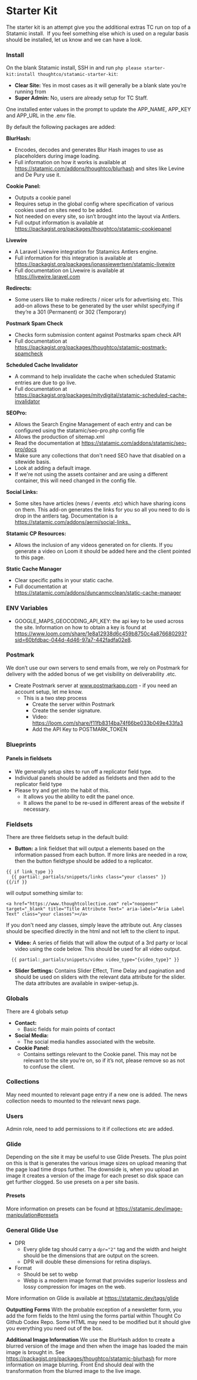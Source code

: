 # Starter Kit
The starter kit is an attempt give you the additional extras TC run on top of a Statamic install.  If you feel something else which is used on a regular basis should be installed, let us know and we can have a look.

### Install

On the blank Statamic install, SSH in and run `php please starter-kit:install thoughtco/statamic-starter-kit`:
- **Clear Site:** Yes in most cases as it will generally be a blank slate you’re running from
- **Super Admin:** No, users are already setup for TC Staff.

One installed enter values in the prompt to update the APP_NAME, APP_KEY and APP_URL in the .env file.

By default the following packages are added:


**BlurHash:**
- Encodes, decodes and generates Blur Hash images to use as placeholders during image loading.
- Full information on how it works is available at https://statamic.com/addons/thoughtco/blurhash and sites like Levine and De Pury use it.


**Cookie Panel:**
- Outputs a cookie panel
- Requires setup in the global config where specification of various cookies used on sites need to be added.
- Not needed on every site, so isn’t brought into the layout via Antlers.
- Full output information is available at https://packagist.org/packages/thoughtco/statamic-cookiepanel


**Livewire**
- A Laravel Livewire integration for Statamics Antlers engine.
- Full information for this integration is available at https://packagist.org/packages/jonassiewertsen/statamic-livewire
- Full documentation on Livewire is available at https://livewire.laravel.com


**Redirects:**
- Some users like to make redirects / nicer urls for advertising etc. This add-on allows these to be generated by the user whilst specifying if they’re a 301 (Permanent) or 302 (Temporary) 

**Postmark Spam Check**
- Checks form submission content against Postmarks spam check API
- Full documentation at https://packagist.org/packages/thoughtco/statamic-postmark-spamcheck


**Scheduled Cache Invalidator**
- A command to help invalidate the cache when scheduled Statamic entries are due to go live.
- Full documentation at https://packagist.org/packages/mitydigital/statamic-scheduled-cache-invalidator


**SEOPro:**
- Allows the Search Engine Management of each entry and can be configured using the statamic/seo-pro.php config file
- Allows the production of sitemap.xml
- Read the documentation at https://statamic.com/addons/statamic/seo-pro/docs
- Make sure any collections that don't need SEO have that disabled on a sitewide basis.
- Look at adding a default image.
- If we're not using the assets container and are using a different container, this will need changed in the config file. 

**Social Links:**
- Some sites have articles (news / events .etc) which have sharing icons on them. This add-on generates the links for you so all you need to do is drop in the antlers tag. Documentation is a https://statamic.com/addons/aerni/social-links. 

**Statamic CP Resources:**
- Allows the inclusion of any videos generated on for clients. If you generate a video on Loom it should be added here and the client pointed to this page.


**Static Cache Manager**
- Clear specific paths in your static cache.
- Full documentation at https://statamic.com/addons/duncanmcclean/static-cache-manager


### ENV Variables
- GOOGLE_MAPS_GEOCODING_API_KEY: the api key to be used across the site. Information on how to obtain a key is found at https://www.loom.com/share/1e8a12938d6c459b8750c4a876680293?sid=60bfdbac-044d-4d46-97a7-442fadfa02e8.

### Postmark
We don’t use our own servers to send emails from, we rely on Postmark for delivery with the added bonus of we get visibility on deliverability .etc.

- Create Postmark server at www.postmarkapp.com - if you need an account setup, let me know. 
    - This is a two step process
        - Create the server within Postmark
        - Create the sender signature.
        - Video: https://loom.com/share/f11fb8314ba74f66be033b049e433fa3
        - Add the API Key to POSTMARK_TOKEN
        
### Blueprints

#### Panels in fieldsets
- We generally setup sites to run off a replicator field type. 
- Individual panels should be added as fieldsets and then add to the replicator field type
- Please try and get into the habit of this.
    - It allows you the ability to edit the panel once.
    - It allows the panel to be re-used in different areas of the website if necessary.

### Fieldsets
There are three fieldsets setup in the default build:
- **Button:** a link fieldset that will output a elements based on the information passed from each button. If more links are needed in a row, then the button fieldtype should be added to a replicator.

```
{{ if link_type }}
  {{ partial:_partials/snippets/links class="your classes" }}
{{/if }}
```

will output something similar to:

```<a href="https://www.thoughtcollective.com" rel="noopener" target="_blank" title="Title Attribute Text=" aria-label="Aria Label Text" class="your classes"></a>```

If you don't need any classes, simply leave the attribute out. Any classes should be specified directly in the html and not left to the client to input.

- **Video:** A series of fields that will allow the output of a 3rd party or local video using the code below. This should be used for all video output.

```
  {{ partial:_partials/snippets/video video_type="{video_type}" }}
```

- **Slider Settings:** Contains Slider Effect, Time Delay and pagination and should be used on sliders with the relevant data attribute for the slider. The data attributes are available in swiper-setup.js.

### Globals
There are 4 globals setup
- **Contact:**
  - Basic fields for main points of contact
- **Social Media:**
  - The social media handles associated with the website.
- **Cookie Panel:**
  - Contains settings relevant to the Cookie panel. This may not be relevant to the site you’re on, so if it’s not, please remove so as not to confuse the client.

### Collections
May need mounted to relevant page entry if a new one is added. The news collection needs to mounted to the relevant news page.

### Users
Admin role, need to add permissions to it if collections etc are added.

### Glide
Depending on the site it may be useful to use Glide Presets. The plus point on this is that is generates the various image sizes on upload meaning that the page load time drops further. The downside is, when you upload an image it creates a version of the image for each preset so disk space can get further clogged. So use presets on a per site basis.

#### Presets
More information on presets can be found at https://statamic.dev/image-manipulation#presets

### General Glide Use
- DPR
  - Every glide tag should carry a `dpr="2"` tag and the width and height should be the dimensions that are output on the screen.
  - DPR will double these dimensions for retina displays.
- Format
  - Should be set to webp
  - Webp is a modern image format that provides superior lossless and lossy compression for images on the web.

More information on Glide is available at https://statamic.dev/tags/glide

  
**Outputting Forms**
With the probable exception of a newsletter form, you add the form fields to the html using the forms partial within Thought Co Github Codex Repo. 
Some HTML may need to be modified but it should give you everything you need out of the box.

**Additional Image Information**
We use the BlurHash addon to create a blurred version of the image and then when the image has loaded the main image is brought in.
See https://packagist.org/packages/thoughtco/statamic-blurhash for more information on image blurring. Front End should deal with the 
transformation from the blurred image to the live image.
